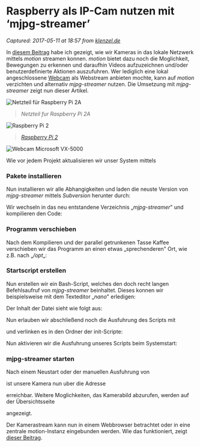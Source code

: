 # Raspberry als IP-Cam nutzen mit ‘mjpg-streamer’

_Captured: 2017-05-11 at 18:57 from [klenzel.de](https://klenzel.de/3779)_

In [diesem Beitrag](https://klenzel.de/3691) habe ich gezeigt, wie wir Kameras in das lokale Netzwerk mittels _motion_ streamen konnen. _motion_ bietet dazu noch die Moglichkeit, Bewegungen zu erkennen und daraufhin Videos aufzuzeichnen und/oder benutzerdefinierte Aktionen auszufuhren. Wer lediglich eine lokal angeschlossene [Webcam](https://klenzel.de/empfehlung/webcam-microsoft-vx5000) als Webstream anbieten mochte, kann auf _motion_ verzichten und alternativ _mjpg-streamer_ nutzen. Die Umsetzung mit _mjpg-streamer_ zeigt nun dieser Artikel.

![Netzteil für Raspberry Pi 2A](https://klenzel.de/wp-content/uploads/2015/02/netzteil2a.png)

> _Netzteil fur Raspberry Pi 2A_

![Raspberry Pi 2](https://klenzel.de/wp-content/uploads/2015/02/rbp2.jpg)

> _[Raspberry Pi 2](https://klenzel.de/empfehlung/raspberry-pi-2)_

![Webcam Microsoft VX-5000](https://klenzel.de/wp-content/uploads/2015/02/msvx5000.jpg)

Wie vor jedem Projekt aktualisieren wir unser System mittels

### Pakete installieren

Nun installieren wir alle Abhangigkeiten und laden die neuste Version von _mjpg-streamer_ mittels _Subversion_ herunter durch:

Wir wechseln in das neu entstandene Verzeichnis „_mjpg-streamer_" und kompilieren den Code:

### Programm verschieben

Nach dem Kompilieren und der parallel getrunkenen Tasse Kaffee verschieben wir das Programm an einen etwas „sprechenderen" Ort, wie z.B. nach „_/opt_„:

### Startscript erstellen

Nun erstellen wir ein Bash-Script, welches den doch recht langen Befehlsaufruf von _mjpg-streamer_ beinhaltet. Dieses konnen wir beispielsweise mit dem Texteditor „_nano_" erledigen:

Der Inhalt der Datei sieht wie folgt aus:

Nun erlauben wir abschließend noch die Ausfuhrung des Scripts mit

und verlinken es in den Ordner der init-Scripte:

Nun aktivieren wir die Ausfuhrung unseres Scripts beim Systemstart:

### mjpg-streamer starten

Nach einem Neustart oder der manuellen Ausfuhrung von

ist unsere Kamera nun uber die Adresse

erreichbar. Weitere Moglichkeiten, das Kamerabild abzurufen, werden auf der Übersichtsseite

angezeigt.

Der Kamerastream kann nun in einem Webbrowser betrachtet oder in eine zentrale motion-Instanz eingebunden werden. Wie das funktioniert, zeigt [dieser Beitrag](https://klenzel.de/3689).
